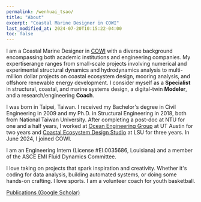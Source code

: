 ```yaml
---
permalink: /wenhuai_tsao/
title: "About"
excerpt: "Coastal Marine Designer in COWI"
last_modified_at: 2024-07-20T10:15:22-04:00
toc: false
---
```


I am a Coastal Marine Designer in [COWI](https://www.cowi.com/focus/north-america/) with a diverse background encompassing both academic institutions and engineering companies. My expertiserange ranges from small-scale projects involving numerical and experimental structural dynamics and hydrodynamics analysis to multi-million dollar projects on coastal ecosystem design, mooring analysis, and offshore renewable energy development. I consider myself as a **Specialist** in structural, coastal, and marine systems design, a digital-twin **Modeler**, and a research/engineering **Coach**.

I was born in Taipei, Taiwan. I received my Bachelor's degree in Civil Engineering in 2009 and my Ph.D. in Structural Engineering in 2018, both from National Taiwan University. After completing a post-doc at NTU for one and a half years, I worked at [Ocean Engineering Group](https://www.caee.utexas.edu/research/research-areas/ocean-engineering) at UT Austin for two years and [Coastal Ecosystem Design Studio](https://www.lsu.edu/ceds/index.php) at LSU for three years. In June 2024, I joined COWI.

I am an Engineering Intern (License #EI.0035686, Louisiana) and a member of the ASCE EMI Fluid Dynamics Committee.

I love taking on projects that spark inspiration and creativity. Whether it's coding for data analysis, building automated systems, or doing some hands-on crafting. I love sports. I am a volunteer coach for youth basketball.

[Publications (Google Scholar)](https://scholar.google.com/citations?user=MAYvRagAAAAJ&hl=en)
 
